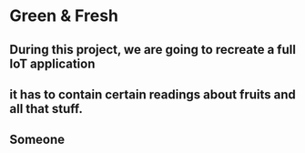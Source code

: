 # Green & Fresh

## During this project, we are going to recreate a full IoT application
## it has to contain certain readings about fruits and all that stuff.

## Someone
